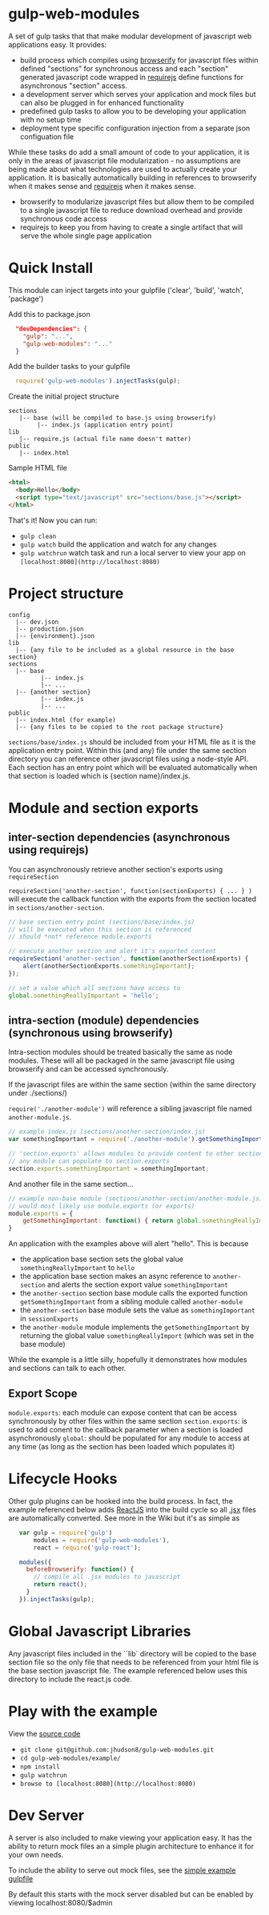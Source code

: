 gulp-web-modules
================

A set of gulp tasks that that make modular development of javascript web applications easy.  It provides:
* build process which compiles using [browserify](http://browserify.org/) for javascript files within defined "sections" for synchronous access and each "section" generated javascript code wrapped in [requirejs](http://requirejs.org/) define functions for asynchronous "section" access.
* a development server which serves your application and mock files but can also be plugged in for enhanced functionality
* predefined gulp tasks to allow you to be developing your application with no setup time
* deployment type specific configuration injection from a separate json configuation file

While these tasks do add a small amount of code to your application, it is only in the areas of javascript file modularization - no assumptions are being made about what technologies are used to actually create your application.  It is basically automatically building in references to browserify when it makes sense and [requirejs](http://requirejs.org/) when it makes sense.
* browserify to modularize javascript files but allow them to be compiled to a single javascript file to reduce download overhead and provide synchronous code access
* requirejs to keep you from having to create a single artifact that will serve the whole single page application


Quick Install
=================
This module can inject targets into your gulpfile ('clear', 'build', 'watch', 'package')

Add this to package.json
```json
  "devDependencies": {
    "gulp": "...",
    "gulp-web-modules": "..."
  }
```

Add the builder tasks to your gulpfile
```javascript
  require('gulp-web-modules').injectTasks(gulp);
```

Create the initial project structure
```
sections
   |-- base (will be compiled to base.js using browserify)
        |-- index.js (application entry point)
lib
   |-- require.js (actual file name doesn't matter)
public
   |-- index.html
```
Sample HTML file
```html
<html>
  <body>Hello</body>
  <script type="text/javascript" src="sections/base.js"></script>
</html>
```

That's it!  Now you can run:

* `gulp clean`
* `gulp watch` build the application and watch for any changes
* `gulp watchrun` watch task and run a local server to view your app on `[localhost:8080](http://localhost:8080)`


Project structure
==================
```
config
  |-- dev.json
  |-- production.json
  |-- {environment}.json
lib
  |-- {any file to be included as a global resource in the base section}
sections
  |-- base
         |-- index.js
         |-- ...
  |-- {another section}
         |-- index.js
         |-- ...
public
  |-- index.html (for example)
  |-- {any files to be copied to the root package structure}
```
`sections/base/index.js` should be included from your HTML file as it is the application entry point.  Within this (and any) file under the same section directory you can reference other javascript files using a node-style API.  Each section has an entry point which will be evaluated automatically when that section is loaded which is {section name}/index.js.


Module and section exports
===============

inter-section dependencies (asynchronous using requirejs)
--------------
You can asynchronously retrieve another section's exports using `requireSection`

`requireSection('another-section', function(sectionExports) { ... } )` will execute the callback function with the exports from the section located in `sections/another-section`.
```javascript
// base section entry point (sections/base/index.js)
// will be executed when this section is referenced
// should *not* reference module.exports

// execute another section and alert it's exported content
requireSection('another-section', function(anotherSectionExports) {
    alert(anotherSectionExports.somethingImportant);
});

// set a value which all sections have access to
global.somethingReallyImportant = 'hello';
```

intra-section (module) dependencies (synchronous using browserify)
-------------
Intra-section modules should be treated basically the same as node modules.  These will all be packaged in the same javascript file using browserify and can be accessed synchronously.

If the javascript files are within the same section (within the same directory under ./sections/)

`require('./another-module')` will reference a sibling javascript file named `another-module.js`.
```javascript
// example index.js (sections/another-section/index.js)
var somethingImportant = require('./another-module').getSomethingImportant();

// 'section.exports' allows modules to provide content to other sections
// any module can populate to section.exports
section.exports.somethingImportant = somethingImportant;
```
And another file in the same section...
```javascript
// example non-base module (sections/another-section/another-module.js)
// would most likely use module.exports (or exports)
module.exports = {
    getSomethingImportant: function() { return global.somethingReallyImportant; }
}

```
An application with the examples above will alert "hello".  This is because
* the application base section sets the global value `somethingReallyImportant` to `hello`
* the application base section makes an async reference to `another-section` and alerts the section export value `somethingImportant`
* the `another-section` section base module calls the exported function `getSomethingImportant` from a sibling module called `another-module`
* the `another-section` base module sets the value as `somethingImportant` in `sessionExports`
* the `another-module` module implements the `getSomethingImportant` by returning the global value `somethingReallyImport` (which was set in the base module)

While the example is a little silly, hopefully it demonstrates how modules and sections can talk to each other.

Export Scope
------------
```module.exports```: each module can expose content that can be access synchronously by other files within the same section
```section.exports```: is used to add conent to the callback parameter when a section is loaded asynchronously
```global```: should be populated for any module to access at any time (as long as the section has been loaded which populates it)

Lifecycle Hooks
===============
Other gulp plugins can be hooked into the build process.  In fact, the example referenced below adds [ReactJS](http://facebook.github.io/react/) into the build cycle so all [.jsx](http://facebook.github.io/react/docs/jsx-in-depth.html) files are automatically converted.  See more in the Wiki but it's as simple as
```javascript
   var gulp = require('gulp')
       modules = require('gulp-web-modules'),
       react = require('gulp-react');

   modules({
     beforeBrowserify: function() {
       // compile all .jsx modules to javascript
       return react();
     }
   }).injectTasks(gulp);

```

Global Javascript Libraries
==============
Any javascript files included in the ``lib` directory will be copied to the base section file so the only file that needs to be referenced from your html file is the base section javascript file.  The example referenced below uses this directory to include the react.js code.

Play with the example
===============
View the [source code](https://github.com/jhudson8/gulp-web-modules/tree/master/example)
* `git clone git@github.com:jhudson8/gulp-web-modules.git`
* `cd gulp-web-modules/example/`
* `npm install`
* `gulp watchrun`
* `browse to [localhost:8080](http://localhost:8080)`

Dev Server
===============
A server is also included to make viewing your application easy.  It has the ability to return mock files an a simple plugin architecture to
enhance it for your own needs.

To include the ability to serve out mock files, see the [simple example gulpfile](https://github.com/jhudson8/gulp-web-modules/blob/master/example/gulpfile.js#L12)

By default this starts with the mock server disabled but can be enabled by viewing localhost:8080/$admin
